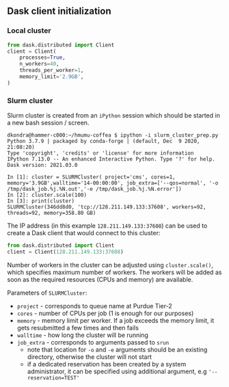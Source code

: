 ## Dask client initialization
### Local cluster
```python
from dask.distributed import Client
client = Client(
    processes=True,
    n_workers=40,
    threads_per_worker=1,
    memory_limit='2.9GB',
)
```

### Slurm cluster
Slurm cluster is created from an `iPython` session which should be started in a new bash session / screen.
```
dkondra@hammer-c000:~/hmumu-coffea $ ipython -i slurm_cluster_prep.py
Python 3.7.9 | packaged by conda-forge | (default, Dec  9 2020, 21:08:20)
Type 'copyright', 'credits' or 'license' for more information
IPython 7.13.0 -- An enhanced Interactive Python. Type '?' for help.
Dask version: 2021.03.0

In [1]: cluster = SLURMCluster( project='cms', cores=1, memory='3.9GB',walltime='14-00:00:00', job_extra=['--qos=normal', '-o /tmp/dask_job.%j.%N.out','-e /tmp/dask_job.%j.%N.error'])
In [2]: cluster.scale(100)
In [3]: print(cluster)
SLURMCluster(346dd8d0, 'tcp://128.211.149.133:37608', workers=92, threads=92, memory=358.80 GB)
```
The IP address (in this example `128.211.149.133:37608`) can be used to create a Dask client that would connect to this cluster:

```python
from dask.distributed import Client
client = Client(128.211.149.133:37608)
```

Number of workers in the cluster can be adjusted using `cluster.scale()`, which specifies maximum number of workers. The workers will be added as soon as the required resources (CPUs and memory) are available.

Parameters of `SLURMCluster`:
- `project` - corresponds to queue name at Purdue Tier-2
- `cores` - number of CPUs per job (1 is enough for our purposes)
- `memory` - memory limit per worker. If a job exceeds the memory limit, it gets resubmitted a few times and then fails
- `walltime` - how long the cluster will be running
- `job_extra` - corresponds to arguments passed to `srun`
    - note that location for `-o` and `-e` arguments should be an existing directory, otherwise the cluster will not start
    - if a dedicated reservation has been created by a system administrator, it can be specified using additional argument, e.g `'--reservation=TEST'`
